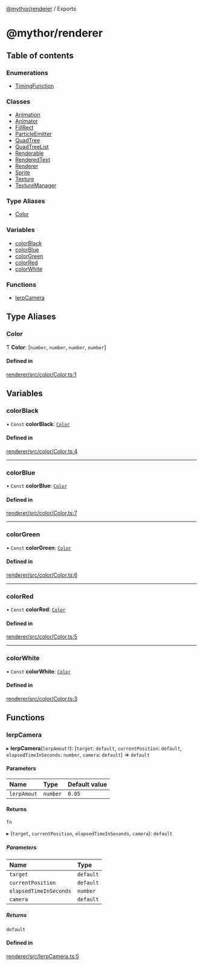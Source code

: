 [@mythor/renderer](README.md) / Exports

# @mythor/renderer

## Table of contents

### Enumerations

- [TimingFunction](enums/TimingFunction.md)

### Classes

- [Animation](classes/Animation.md)
- [Animator](classes/Animator.md)
- [FillRect](classes/FillRect.md)
- [ParticleEmitter](classes/ParticleEmitter.md)
- [QuadTree](classes/QuadTree.md)
- [QuadTreeList](classes/QuadTreeList.md)
- [Renderable](classes/Renderable.md)
- [RenderedText](classes/RenderedText.md)
- [Renderer](classes/Renderer.md)
- [Sprite](classes/Sprite.md)
- [Texture](classes/Texture.md)
- [TextureManager](classes/TextureManager.md)

### Type Aliases

- [Color](modules.md#color)

### Variables

- [colorBlack](modules.md#colorblack)
- [colorBlue](modules.md#colorblue)
- [colorGreen](modules.md#colorgreen)
- [colorRed](modules.md#colorred)
- [colorWhite](modules.md#colorwhite)

### Functions

- [lerpCamera](modules.md#lerpcamera)

## Type Aliases

### Color

Ƭ **Color**: [`number`, `number`, `number`, `number`]

#### Defined in

[renderer/src/color/Color.ts:1](https://github.com/desaintvincent/mythor/blob/4a55505/packages/renderer/src/color/Color.ts#L1)

## Variables

### colorBlack

• `Const` **colorBlack**: [`Color`](modules.md#color)

#### Defined in

[renderer/src/color/Color.ts:4](https://github.com/desaintvincent/mythor/blob/4a55505/packages/renderer/src/color/Color.ts#L4)

___

### colorBlue

• `Const` **colorBlue**: [`Color`](modules.md#color)

#### Defined in

[renderer/src/color/Color.ts:7](https://github.com/desaintvincent/mythor/blob/4a55505/packages/renderer/src/color/Color.ts#L7)

___

### colorGreen

• `Const` **colorGreen**: [`Color`](modules.md#color)

#### Defined in

[renderer/src/color/Color.ts:6](https://github.com/desaintvincent/mythor/blob/4a55505/packages/renderer/src/color/Color.ts#L6)

___

### colorRed

• `Const` **colorRed**: [`Color`](modules.md#color)

#### Defined in

[renderer/src/color/Color.ts:5](https://github.com/desaintvincent/mythor/blob/4a55505/packages/renderer/src/color/Color.ts#L5)

___

### colorWhite

• `Const` **colorWhite**: [`Color`](modules.md#color)

#### Defined in

[renderer/src/color/Color.ts:3](https://github.com/desaintvincent/mythor/blob/4a55505/packages/renderer/src/color/Color.ts#L3)

## Functions

### lerpCamera

▸ **lerpCamera**(`lerpAmout?`): (`target`: `default`, `currentPosition`: `default`, `elapsedTimeInSeconds`: `number`, `camera`: `default`) => `default`

#### Parameters

| Name | Type | Default value |
| :------ | :------ | :------ |
| `lerpAmout` | `number` | `0.05` |

#### Returns

`fn`

▸ (`target`, `currentPosition`, `elapsedTimeInSeconds`, `camera`): `default`

##### Parameters

| Name | Type |
| :------ | :------ |
| `target` | `default` |
| `currentPosition` | `default` |
| `elapsedTimeInSeconds` | `number` |
| `camera` | `default` |

##### Returns

`default`

#### Defined in

[renderer/src/lerpCamera.ts:5](https://github.com/desaintvincent/mythor/blob/4a55505/packages/renderer/src/lerpCamera.ts#L5)
